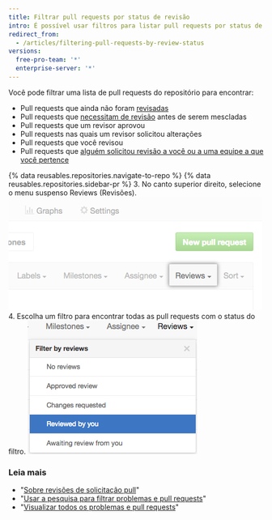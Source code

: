 ```yaml
---
title: Filtrar pull requests por status de revisão
intro: É possível usar filtros para listar pull requests por status de revisão e encontrar as que você revisou ou outras pessoas solicitaram que você revisasse.
redirect_from:
  - /articles/filtering-pull-requests-by-review-status
versions:
  free-pro-team: '*'
  enterprise-server: '*'
---
```


Você pode filtrar uma lista de pull requests do repositório para encontrar:
- Pull requests que ainda não foram [revisadas](/articles/about-pull-request-reviews)
- Pull requests que [necessitam de revisão](/articles/about-required-reviews-for-pull-requests) antes de serem mescladas
- Pull requests que um revisor aprovou
- Pull requests nas quais um revisor solicitou alterações
- Pull requests que você revisou
- Pull requests que [alguém solicitou revisão a você ou a uma equipe a que você pertence](/articles/requesting-a-pull-request-review)

{% data reusables.repositories.navigate-to-repo %}
{% data reusables.repositories.sidebar-pr %}
3. No canto superior direito, selecione o menu suspenso Reviews (Revisões). ![Menu suspenso Reviews (Revisões) no menu filter (filtro) acima da lista de pull requests](/assets/images/help/pull_requests/reviews-filter-dropdown.png)
4. Escolha um filtro para encontrar todas as pull requests com o status do filtro. ![Lista de filtros no menu suspenso Reviews (Revisões)](/assets/images/help/pull_requests/pr-review-filters.png)

### Leia mais

- "[Sobre revisões de solicitação pull](/articles/about-pull-request-reviews)"
- "[Usar a pesquisa para filtrar problemas e pull requests](/articles/using-search-to-filter-issues-and-pull-requests)"
- "[Visualizar todos os problemas e pull requests](/articles/viewing-all-of-your-issues-and-pull-requests)"
